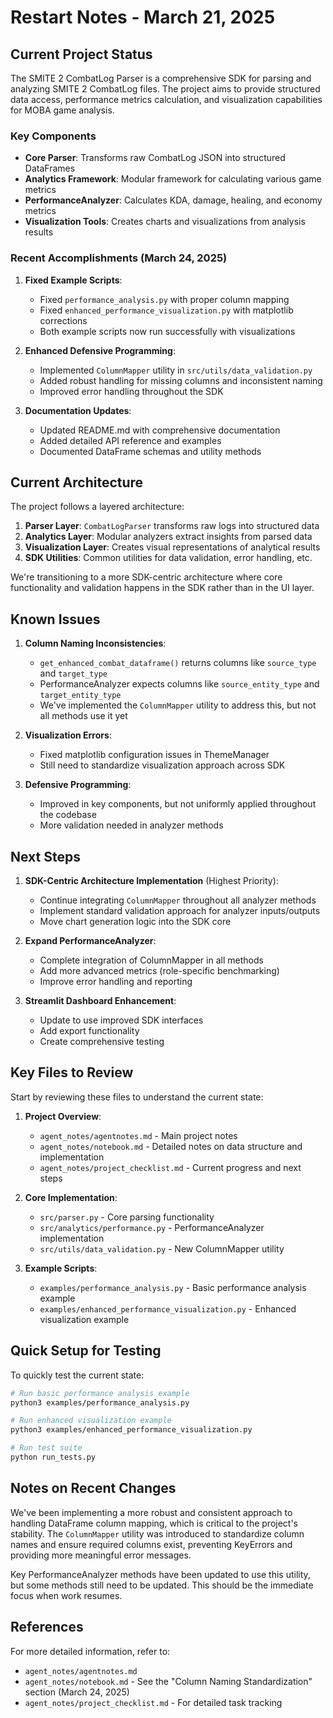 # Restart Notes - March 21, 2025

## Current Project Status

The SMITE 2 CombatLog Parser is a comprehensive SDK for parsing and analyzing SMITE 2 CombatLog files. The project aims to provide structured data access, performance metrics calculation, and visualization capabilities for MOBA game analysis.

### Key Components

- **Core Parser**: Transforms raw CombatLog JSON into structured DataFrames
- **Analytics Framework**: Modular framework for calculating various game metrics
- **PerformanceAnalyzer**: Calculates KDA, damage, healing, and economy metrics
- **Visualization Tools**: Creates charts and visualizations from analysis results

### Recent Accomplishments (March 24, 2025)

1. **Fixed Example Scripts**:
   - Fixed `performance_analysis.py` with proper column mapping
   - Fixed `enhanced_performance_visualization.py` with matplotlib corrections
   - Both example scripts now run successfully with visualizations

2. **Enhanced Defensive Programming**:
   - Implemented `ColumnMapper` utility in `src/utils/data_validation.py`
   - Added robust handling for missing columns and inconsistent naming
   - Improved error handling throughout the SDK

3. **Documentation Updates**:
   - Updated README.md with comprehensive documentation
   - Added detailed API reference and examples
   - Documented DataFrame schemas and utility methods

## Current Architecture

The project follows a layered architecture:

1. **Parser Layer**: `CombatLogParser` transforms raw logs into structured data
2. **Analytics Layer**: Modular analyzers extract insights from parsed data
3. **Visualization Layer**: Creates visual representations of analytical results
4. **SDK Utilities**: Common utilities for data validation, error handling, etc.

We're transitioning to a more SDK-centric architecture where core functionality and validation happens in the SDK rather than in the UI layer.

## Known Issues

1. **Column Naming Inconsistencies**:
   - `get_enhanced_combat_dataframe()` returns columns like `source_type` and `target_type`
   - PerformanceAnalyzer expects columns like `source_entity_type` and `target_entity_type`
   - We've implemented the `ColumnMapper` utility to address this, but not all methods use it yet

2. **Visualization Errors**:
   - Fixed matplotlib configuration issues in ThemeManager
   - Still need to standardize visualization approach across SDK

3. **Defensive Programming**:
   - Improved in key components, but not uniformly applied throughout the codebase
   - More validation needed in analyzer methods

## Next Steps

1. **SDK-Centric Architecture Implementation** (Highest Priority):
   - Continue integrating `ColumnMapper` throughout all analyzer methods
   - Implement standard validation approach for analyzer inputs/outputs
   - Move chart generation logic into the SDK core

2. **Expand PerformanceAnalyzer**:
   - Complete integration of ColumnMapper in all methods
   - Add more advanced metrics (role-specific benchmarking)
   - Improve error handling and reporting

3. **Streamlit Dashboard Enhancement**:
   - Update to use improved SDK interfaces
   - Add export functionality
   - Create comprehensive testing

## Key Files to Review

Start by reviewing these files to understand the current state:

1. **Project Overview**: 
   - `agent_notes/agentnotes.md` - Main project notes
   - `agent_notes/notebook.md` - Detailed notes on data structure and implementation
   - `agent_notes/project_checklist.md` - Current progress and next steps

2. **Core Implementation**:
   - `src/parser.py` - Core parsing functionality
   - `src/analytics/performance.py` - PerformanceAnalyzer implementation
   - `src/utils/data_validation.py` - New ColumnMapper utility

3. **Example Scripts**:
   - `examples/performance_analysis.py` - Basic performance analysis example
   - `examples/enhanced_performance_visualization.py` - Enhanced visualization example

## Quick Setup for Testing

To quickly test the current state:

```bash
# Run basic performance analysis example
python3 examples/performance_analysis.py

# Run enhanced visualization example
python3 examples/enhanced_performance_visualization.py

# Run test suite
python run_tests.py
```

## Notes on Recent Changes

We've been implementing a more robust and consistent approach to handling DataFrame column mapping, which is critical to the project's stability. The `ColumnMapper` utility was introduced to standardize column names and ensure required columns exist, preventing KeyErrors and providing more meaningful error messages.

Key PerformanceAnalyzer methods have been updated to use this utility, but some methods still need to be updated. This should be the immediate focus when work resumes.

## References

For more detailed information, refer to:
- `agent_notes/agentnotes.md`
- `agent_notes/notebook.md` - See the "Column Naming Standardization" section (March 24, 2025)
- `agent_notes/project_checklist.md` - For detailed task tracking 